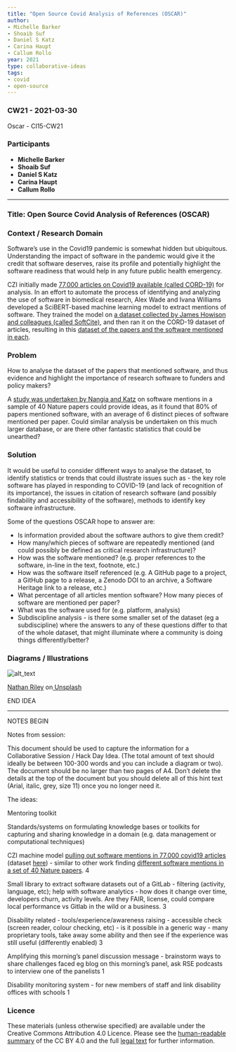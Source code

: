 ```yaml
---
title: "Open Source Covid Analysis of References (OSCAR)"
author:
- Michelle Barker
- Shoaib Suf
- Daniel S Katz
- Carina Haupt
- Callum Rollo
year: 2021
type: collaborative-ideas
tags:
- covid
- open-source
---
```


### CW21 - 2021-03-30

Oscar - CI15-CW21


### **Participants**

* **Michelle Barker**
* **Shoaib Suf**
* **Daniel S Katz**
* **Carina Haupt**
* **Callum Rollo**

---

### Title: Open Source Covid Analysis of References (OSCAR)


### **Context / Research Domain**


Software’s use in the Covid19 pandemic is somewhat hidden but ubiquitous. Understanding the impact of software in the pandemic would give it the credit that software deserves, raise its profile and potentially highlight the software readiness that would help in any future public health emergency.

CZI initially made [77,000 articles on Covid19 available (called CORD-19)](https://www.semanticscholar.org/cord19) for analysis.  In an effort to automate the process of identifying and analyzing the use of software in biomedical research, Alex Wade and Ivana Williams developed a SciBERT-based machine learning model to extract mentions of software. They trained the model on [a dataset collected by James Howison  and colleagues (called SoftCite)](https://github.com/howisonlab/softcite-dataset/), and then ran it on the CORD-19 dataset of articles, resulting in this [dataset of the papers and the software mentioned in each](https://datadryad.org/stash/dataset/doi:10.5061/dryad.vmcvdncs0).


### **Problem**

How to analyse the dataset of the papers that mentioned software, and thus evidence and highlight the importance of research software to funders and policy makers?

A [study was undertaken by Nangia and Katz](https://arxiv.org/abs/1706.06527) on software mentions in a sample of 40 Nature papers could provide ideas, as it found that 80% of papers mentioned software, with an average of 6 distinct pieces of software mentioned per paper. Could similar analysis be undertaken on this much larger database, or are there other fantastic statistics that could be unearthed?


### **Solution**

It would be useful to consider different ways to analyse the dataset, to identify statistics or trends that could illustrate issues such as - the key role software has played in responding to COVID-19 (and lack of recognition of its importance), the issues in citation of research software (and possibly findability and accessibility of the software), methods to identify key software infrastructure.

Some of the questions OSCAR hope to answer are:

*   Is information provided about the software authors to give them credit?
*   How many/which pieces of software are repeatedly mentioned (and could possibly be defined as critical research infrastructure)?
*   How was the software mentioned? (e.g. proper references to the software, in-line in the text, footnote, etc.)
*   How was the software itself referenced (e.g. A GitHub page to a project, a GitHub page to a release, a Zenodo DOI to an archive, a Software Heritage link to a release, etc.)
*   What percentage of all articles mention software? How many pieces of software are mentioned per paper?
*   What was the software used for (e.g. platform, analysis)
*   Subdiscipline analysis - is there some smaller set of the dataset (eg a subdiscipline) where the answers to any of these questions differ to that of the whole dataset, that might illuminate where a community is doing things differently/better?


### **Diagrams / Illustrations**


![alt_text](../images/cw21-cat.jpg)


[Nathan Riley](https://unsplash.com/@nrly?utm_source=unsplash&utm_medium=referral&utm_content=creditCopyText) on[ Unsplash](https://unsplash.com/s/photos/cat-paper?utm_source=unsplash&utm_medium=referral&utm_content=creditCopyText)

END IDEA

---


NOTES BEGIN

Notes from session:

This document should be used to capture the information for a Collaborative Session / Hack Day Idea. (The total amount of text should ideally be between 100-300 words and you can include a diagram or two). The document should be no larger than two pages of A4. Don’t delete the details at the top of the document but you should delete all of this hint text (Arial, italic, grey, size 11) once you no longer need it.

The ideas:

Mentoring toolkit

Standards/systems on formulating knowledge bases or toolkits for capturing and sharing knowledge in a domain (e.g. data management or computational techniques)

CZI machine model [pulling out software mentions in 77,000 covid19 articles](https://chanzuckerberg.com/newsroom/new-dataset-makes-coronavirus-research-open-and-machine-readable/) (dataset [here](https://pages.semanticscholar.org/coronavirus-research)) - similar to other work finding [different software mentions in a set of 40 Nature papers](https://arxiv.org/abs/1706.06527). 4

Small library to extract software datasets out of a GitLab  - filtering (activity, language, etc); help with software analytics - how does it change over time, developers churn, activity levels. Are they FAIR, license, could compare local performance vs Gitlab in the wild or a business. 3

Disability related - tools/experience/awareness raising - accessible check (screen reader, colour checking, etc) - is it possible in a generic way - many proprietary tools, take away some ability and then see if the experience was still useful (differently enabled) 3

Amplifying this morning’s panel discussion message - brainstorm ways to share challenges faced eg blog on this morning’s panel, ask RSE podcasts to interview one of the panelists 1

Disability monitoring system - for new members of staff and link disability offices with schools 1


### Licence

These materials (unless otherwise specified) are available under the Creative Commons Attribution 4.0 Licence. Please see the [human-readable summary](https://creativecommons.org/licenses/by/4.0/) of the CC BY 4.0 and the full [legal text](https://creativecommons.org/licenses/by/4.0/legalcode) for further information. 


